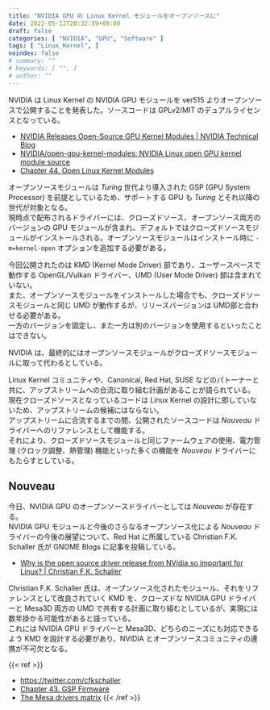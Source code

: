 ```yaml
---
title: "NVIDIA GPU の Linux Kernel モジュールをオープンソースに"
date: 2022-05-12T20:32:59+09:00
draft: false
categories: [ "NVIDIA", "GPU", "Software" ]
tags: [ "Linux_Kernel", ]
noindex: false
# summary: ""
# keywords: [ "", ]
# author: ""
---
```


NVIDIA は Linux Kernel の NVIDIA GPU モジュールを ver515 よりオープンソースで公開することを発表した。ソースコードは GPLv2/MIT のデュアルライセンスとなっている。  

 * [NVIDIA Releases Open-Source GPU Kernel Modules | NVIDIA Technical Blog](https://developer.nvidia.com/blog/nvidia-releases-open-source-gpu-kernel-modules/)
 * [NVIDIA/open-gpu-kernel-modules: NVIDIA Linux open GPU kernel module source](https://github.com/NVIDIA/open-gpu-kernel-modules)
 * [Chapter 44. Open Linux Kernel Modules](http://us.download.nvidia.com/XFree86/Linux-x86_64/515.43.04/README/kernel_open.html)

オープンソースモジュールは *Turing* 世代より導入された GSP (GPU System Processor) を前提としているため、サポートする GPU も *Turing* とそれ以降の世代が対象となる。  
現時点で配布されるドライバーには、クローズドソース、オープンソース両方のバージョンの GPU モジュールが含まれ、デフォルトではクローズドソースモジュールがインストールされる。オープンソースモジュールはインストール時に `-m=kernel-open` オプションを追加する必要がある。  

今回公開されたのは KMD (Kernel Mode Driver) 部であり、ユーザースペースで動作する OpenGL/Vulkan ドライバー、UMD (User Mode Driver) 部は含まれていない。  
また、オープンソースモジュールをインストールした場合でも、クローズドソースモジュールと同じ UMD が動作するが、リリースバージョンは UMD部と合わせる必要がある。  
一方のバージョンを固定し、また一方は別のバージョンを使用するといったことはできない。  

NVIDIA は、最終的にはオープンソースモジュールがクローズドソースモジュールに取って代わるとしている。  

Linux Kernel コミュニティや、Canonical, Red Hat, SUSE などのパトーナーと共に、アップストリームへの合流に取り組む計画があることが語られている。  
現在クローズドソースとなっているコードは Linux Kernel の設計に即していないため、アップストリームの候補にはならない。  
アップストリームに合流するまでの間、公開されたソースコードは *Nouveau* ドライバーへのリファレンスとして機能する。  
それにより、クローズドソースモジュールと同じファームウェアの使用、電力管理 (クロック調整、熱管理) 機能といった多くの機能を *Nouveau* ドライバーにもたらすとしている。  

## Nouveau

今日、NVIDIA GPU のオープンソースドライバーとしては *Nouveau* が存在する。  
NVIDIA GPU モジュールと今後のさらなるオープンソース化による *Nouveau* ドライバーの今後の展望について、Red Hat に所属している Christian F.K. Schaller 氏が GNOME Blogs に記事を投稿している。  

 * [Why is the open source driver release from NVidia so important for Linux? | Christian F.K. Schaller](https://blogs.gnome.org/uraeus/2022/05/11/why-is-the-open-source-driver-release-from-nvidia-so-important-for-linux/)

Christian F.K. Schaller 氏は、オープンソース化されたモジュール、それをリファレンスとして改良されていく KMD を、クローズドな NVIDIA GPU ドライバーと Mesa3D 両方の UMD で共有する計画に取り組むとしているが、実現には数年掛かる可能性があると語っている。  
これには NVIDIA GPU ドライバーと Mesa3D、どちらのニーズにも対応できるよう KMD を設計する必要があり、NVIDIA とオープンソースコミュニティの連携が不可欠となる。  

{{< ref >}}
 * <https://twitter.com/cfkschaller>
 * [Chapter 43. GSP Firmware](https://download.nvidia.com/XFree86/Linux-x86_64/515.43.04/README/gsp.html)
 * [The Mesa drivers matrix](https://mesamatrix.net/)
{{< /ref >}}
